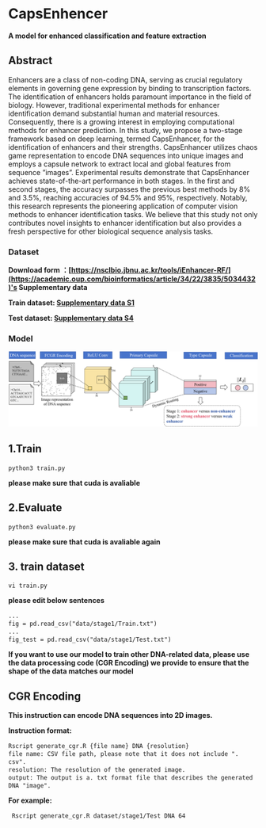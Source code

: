 # CapsEnhencer

**A model for enhanced classification and feature extraction**



## Abstract

Enhancers are a class of non-coding DNA, serving as crucial regulatory elements in governing gene expression by binding to transcription factors. The identification of enhancers holds paramount importance in the field of biology. However, traditional experimental methods for enhancer identification demand substantial human and material resources. Consequently, there is a growing interest in employing computational methods for enhancer prediction. In this study, we propose a two-stage framework based on deep learning, termed CapsEnhancer, for the identification of enhancers and their strengths. CapsEnhancer utilizes chaos game representation to encode DNA sequences into unique images and employs a capsule network to extract local and global features from sequence ”images”. Experimental results demonstrate that CapsEnhancer achieves state-of-the-art performance in both stages. In the first and second stages, the accuracy surpasses the previous best methods by 8% and 3.5%, reaching accuracies of 94.5% and 95%, respectively. Notably, this research represents the pioneering application of computer vision methods to enhancer identification tasks. We believe that this study not only contributes novel insights to enhancer identification but also provides a fresh perspective for other biological sequence analysis tasks.


### Dataset
**Download form ：[https://nsclbio.jbnu.ac.kr/tools/iEnhancer-RF/](https://academic.oup.com/bioinformatics/article/34/22/3835/5034432)'s Supplementary data**

**Train dataset: [Supplementary data S1](https://oup.silverchair-cdn.com/oup/backfile/Content_public/Journal/bioinformatics/34/22/10.1093_bioinformatics_bty458/2/bioinformatics_34_22_3835_s4.pdf?Expires=1706160062&Signature=iPxHDER3J~ISQkFLpRVCHdE~x4y6QpxwdYLeIBDhLX~qjCRWgMGVX6oD7NYN9gWT9caFOh6lbCcrd16Qd4cUMtkj8ivvWS4r~wF~LqbvcxPqd3Bh2IB~bixe~wGUrpat2dztTPQkXh6bCoN2-7VaCilwRaVQXkDrkcqcJewoeJ2hIWzDx38SMC1zfALVlpcjbN2Jkm7nwb5u8TW5eSRTYxa29fuIBFgQFOHb52P2gvjBB~XQapP87LxdNjnN7rItYiJhrGtGvfInTDdnGFbpDVWXqr-r9qgnuOmHTDewmavSx9HN9knCXYqvFllDT2x5Bodq-mMPylOjUjXJYe~Qlw__&Key-Pair-Id=APKAIE5G5CRDK6RD3PGA)**

**Test dataset: [Supplementary data S4](https://oup.silverchair-cdn.com/oup/backfile/Content_public/Journal/bioinformatics/34/22/10.1093_bioinformatics_bty458/2/bioinformatics_34_22_3835_s7.pdf?Expires=1706160062&Signature=PjyzmSNIFcaXtCD71nifE4uYLVyIOjAtk-jMpwVBT4r9vQYSuVglz1ykZ~G50tayf8gzvWEkOC3JZUc75t8tc4nBKwDxnB~t8-4cwAtEGhNAWreIuBvIKkthqg7KJym0E8Zig38zvAyNB70qsXoB7wDPUnL2Mswg4fRCVeCrA7bqx9iuUYoTKalGD3osRxxglO~zm80d7DWlhsxFxgFPIuwmxgKhGl20LaMAQkPqkvLl1HQzhOHaZIVebE9N2HvGmvZJL3TEmiCtWK6EmbCbrHmBw4ZnjEBfYFB3xaOHdlflYtUzh1qstoeujUK4Re-CKXyA0GbKUG~Ob-Rjem0lVw__&Key-Pair-Id=APKAIE5G5CRDK6RD3PGA)**

### Model

![WechatIMG1555](model_picture.jpg)

## 1.Train

```shell
python3 train.py
```

**please make sure that cuda is avaliable**



## 2.Evaluate

```
python3 evaluate.py
```

**please make sure that cuda is avaliable again**



## 3. train dataset

```
vi train.py
```

**please edit below sentences**

```
...
fig = pd.read_csv("data/stage1/Train.txt")
...
fig_test = pd.read_csv("data/stage1/Test.txt")
```

 **If you want to use our model to train other DNA-related data, please use the data processing code (CGR Encoding) we provide to ensure that the shape of the data matches our model** 



## CGR Encoding

**This instruction can encode DNA sequences into 2D images.**

**Instruction format:**

```shell
Rscript generate_cgr.R {file name} DNA {resolution}
file name: CSV file path, please note that it does not include ". csv".
resolution: The resolution of the generated image.
output: The output is a. txt format file that describes the generated DNA "image".
```



**For example:**

```shell
 Rscript generate_cgr.R dataset/stage1/Test DNA 64
```

